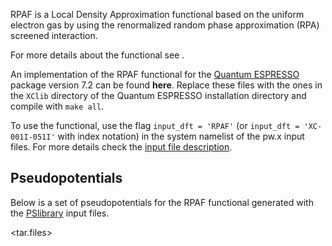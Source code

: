 RPAF is a Local Density Approximation functional based on the uniform electron gas by using the renormalized random phase approximation (RPA) screened interaction.

For more details about the functional see <paper reference goes here>.

An implementation of the RPAF functional for the [Quantum ESPRESSO](https://www.quantum-espresso.org/) package version 7.2 can be found **here**. Replace these files with the ones in the ```XClib``` directory of the Quantum ESPRESSO installation directory and compile with ```make all```.

To use the functional, use the flag ```input_dft = 'RPAF'``` (or ```input_dft = 'XC-001I-051I'``` with index notation) in the system namelist of the pw.x input files. For more details check the [input file description](https://www.quantum-espresso.org/Doc/INPUT_PW.html).

## Pseudopotentials

Below is a set of pseudopotentials for the RPAF functional generated with the [PSlibrary](https://dalcorso.github.io/pslibrary/) input files.

<tar.files>
